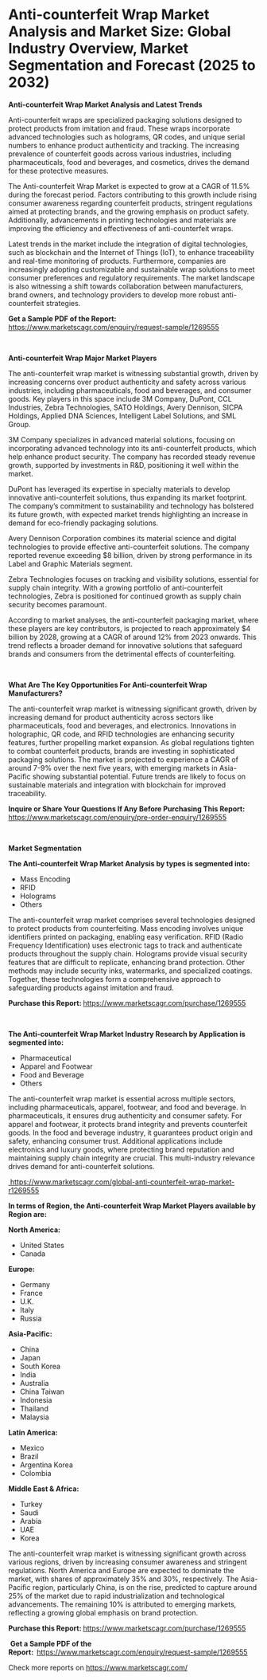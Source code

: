 <p><h1>Anti-counterfeit Wrap Market Analysis and Market Size: Global Industry Overview, Market Segmentation and Forecast (2025 to 2032)</h1></p><p><strong>Anti-counterfeit Wrap Market Analysis and Latest Trends</strong></p>
<p><p>Anti-counterfeit wraps are specialized packaging solutions designed to protect products from imitation and fraud. These wraps incorporate advanced technologies such as holograms, QR codes, and unique serial numbers to enhance product authenticity and tracking. The increasing prevalence of counterfeit goods across various industries, including pharmaceuticals, food and beverages, and cosmetics, drives the demand for these protective measures.</p><p>The Anti-counterfeit Wrap Market is expected to grow at a CAGR of 11.5% during the forecast period. Factors contributing to this growth include rising consumer awareness regarding counterfeit products, stringent regulations aimed at protecting brands, and the growing emphasis on product safety. Additionally, advancements in printing technologies and materials are improving the efficiency and effectiveness of anti-counterfeit wraps.</p><p>Latest trends in the market include the integration of digital technologies, such as blockchain and the Internet of Things (IoT), to enhance traceability and real-time monitoring of products. Furthermore, companies are increasingly adopting customizable and sustainable wrap solutions to meet consumer preferences and regulatory requirements. The market landscape is also witnessing a shift towards collaboration between manufacturers, brand owners, and technology providers to develop more robust anti-counterfeit strategies.</p></p>
<p><strong>Get a Sample PDF of the Report:&nbsp;</strong> <a href="https://www.marketscagr.com/enquiry/request-sample/1269555?utm_campaign=2650&utm_medium=2&utm_source=Github&utm_content=ia&utm_term=24032025&utm_id=anti-counterfeit-wrap">https://www.marketscagr.com/enquiry/request-sample/1269555</a></p>
<p>&nbsp;</p>
<p><strong>Anti-counterfeit Wrap Major Market Players</strong></p>
<p><p>The anti-counterfeit wrap market is witnessing substantial growth, driven by increasing concerns over product authenticity and safety across various industries, including pharmaceuticals, food and beverages, and consumer goods. Key players in this space include 3M Company, DuPont, CCL Industries, Zebra Technologies, SATO Holdings, Avery Dennison, SICPA Holdings, Applied DNA Sciences, Intelligent Label Solutions, and SML Group.</p><p>3M Company specializes in advanced material solutions, focusing on incorporating advanced technology into its anti-counterfeit products, which help enhance product security. The company has recorded steady revenue growth, supported by investments in R&D, positioning it well within the market. </p><p>DuPont has leveraged its expertise in specialty materials to develop innovative anti-counterfeit solutions, thus expanding its market footprint. The company’s commitment to sustainability and technology has bolstered its future growth, with expected market trends highlighting an increase in demand for eco-friendly packaging solutions.</p><p>Avery Dennison Corporation combines its material science and digital technologies to provide effective anti-counterfeit solutions. The company reported revenue exceeding $8 billion, driven by strong performance in its Label and Graphic Materials segment. </p><p>Zebra Technologies focuses on tracking and visibility solutions, essential for supply chain integrity. With a growing portfolio of anti-counterfeit technologies, Zebra is positioned for continued growth as supply chain security becomes paramount.</p><p>According to market analyses, the anti-counterfeit packaging market, where these players are key contributors, is projected to reach approximately $4 billion by 2028, growing at a CAGR of around 12% from 2023 onwards. This trend reflects a broader demand for innovative solutions that safeguard brands and consumers from the detrimental effects of counterfeiting.</p></p>
<p>&nbsp;</p>
<p><strong>What Are The Key Opportunities For Anti-counterfeit Wrap Manufacturers?</strong></p>
<p><p>The anti-counterfeit wrap market is witnessing significant growth, driven by increasing demand for product authenticity across sectors like pharmaceuticals, food and beverages, and electronics. Innovations in holographic, QR code, and RFID technologies are enhancing security features, further propelling market expansion. As global regulations tighten to combat counterfeit products, brands are investing in sophisticated packaging solutions. The market is projected to experience a CAGR of around 7-9% over the next five years, with emerging markets in Asia-Pacific showing substantial potential. Future trends are likely to focus on sustainable materials and integration with blockchain for improved traceability.</p></p>
<p><strong>Inquire or Share Your Questions If Any Before Purchasing This Report:</strong> <a href="https://www.marketscagr.com/enquiry/pre-order-enquiry/1269555?utm_campaign=2650&utm_medium=2&utm_source=Github&utm_content=ia&utm_term=24032025&utm_id=anti-counterfeit-wrap">https://www.marketscagr.com/enquiry/pre-order-enquiry/1269555</a></p>
<p>&nbsp;</p>
<p><strong>Market Segmentation</strong></p>
<p><strong>The Anti-counterfeit Wrap Market Analysis by types is segmented into:</strong></p>
<p><ul><li>Mass Encoding</li><li>RFID</li><li>Holograms</li><li>Others</li></ul></p>
<p><p>The anti-counterfeit wrap market comprises several technologies designed to protect products from counterfeiting. Mass encoding involves unique identifiers printed on packaging, enabling easy verification. RFID (Radio Frequency Identification) uses electronic tags to track and authenticate products throughout the supply chain. Holograms provide visual security features that are difficult to replicate, enhancing brand protection. Other methods may include security inks, watermarks, and specialized coatings. Together, these technologies form a comprehensive approach to safeguarding products against imitation and fraud.</p></p>
<p><strong>Purchase this Report:&nbsp;</strong><a href="https://www.marketscagr.com/purchase/1269555?utm_campaign=2650&utm_medium=2&utm_source=Github&utm_content=ia&utm_term=24032025&utm_id=anti-counterfeit-wrap">https://www.marketscagr.com/purchase/1269555</a></p>
<p>&nbsp;</p>
<p><strong>The Anti-counterfeit Wrap Market Industry Research by Application is segmented into:</strong></p>
<p><ul><li>Pharmaceutical</li><li>Apparel and Footwear</li><li>Food and Beverage</li><li>Others</li></ul></p>
<p><p>The anti-counterfeit wrap market is essential across multiple sectors, including pharmaceuticals, apparel, footwear, and food and beverage. In pharmaceuticals, it ensures drug authenticity and consumer safety. For apparel and footwear, it protects brand integrity and prevents counterfeit goods. In the food and beverage industry, it guarantees product origin and safety, enhancing consumer trust. Additional applications include electronics and luxury goods, where protecting brand reputation and maintaining supply chain integrity are crucial. This multi-industry relevance drives demand for anti-counterfeit solutions.</p></p>
<p><a href="https://www.marketscagr.com/global-anti-counterfeit-wrap-market-r1269555?utm_campaign=2650&utm_medium=2&utm_source=Github&utm_content=ia&utm_term=24032025&utm_id=anti-counterfeit-wrap">&nbsp;https://www.marketscagr.com/global-anti-counterfeit-wrap-market-r1269555</a></p>
<p><strong>In terms of Region, the Anti-counterfeit Wrap Market Players available by Region are:</strong></p>
<p>
    <p> <strong> North America: </strong>
        <ul>
            <li>United States</li>
            <li>Canada</li>
        </ul>
        </p> 
    <p> <strong> Europe: </strong>
        <ul>
            <li>Germany</li>
            <li>France</li>
            <li>U.K.</li>
            <li>Italy</li>
            <li>Russia</li>
        </ul>
        </p> 
    <p> <strong> Asia-Pacific: </strong>
        <ul>
            <li>China</li>
            <li>Japan</li>
            <li>South Korea</li>
            <li>India</li>
            <li>Australia</li>
            <li>China Taiwan</li>
            <li>Indonesia</li>
            <li>Thailand</li>
            <li>Malaysia</li>
        </ul>
        </p> 
    <p> <strong> Latin America: </strong>
        <ul>
            <li>Mexico</li>
            <li>Brazil</li>
            <li>Argentina Korea</li>
            <li>Colombia</li>
        </ul>
        </p> 
    <p> <strong> Middle East & Africa: </strong>
        <ul>
            <li>Turkey</li>
            <li>Saudi</li>
            <li>Arabia</li>
            <li>UAE</li>
            <li>Korea</li>
        </ul>
    </p>
    </p>
<p><p>The anti-counterfeit wrap market is witnessing significant growth across various regions, driven by increasing consumer awareness and stringent regulations. North America and Europe are expected to dominate the market, with shares of approximately 35% and 30%, respectively. The Asia-Pacific region, particularly China, is on the rise, predicted to capture around 25% of the market due to rapid industrialization and technological advancements. The remaining 10% is attributed to emerging markets, reflecting a growing global emphasis on brand protection.</p></p>
<p><strong>Purchase this Report: </strong><a href="https://www.marketscagr.com/purchase/1269555?utm_campaign=2650&utm_medium=2&utm_source=Github&utm_content=ia&utm_term=24032025&utm_id=anti-counterfeit-wrap">https://www.marketscagr.com/purchase/1269555</a></p>
<p>&nbsp;<strong>Get a Sample PDF of the Report:&nbsp;&nbsp;</strong><a href="https://www.marketscagr.com/enquiry/request-sample/1269555?utm_campaign=2650&utm_medium=2&utm_source=Github&utm_content=ia&utm_term=24032025&utm_id=anti-counterfeit-wrap">https://www.marketscagr.com/enquiry/request-sample/1269555</a></p>
<p><strong></strong></p>
<p>Check more reports on <a href="https://www.marketscagr.com/?utm_campaign=2650&utm_medium=2&utm_source=Github&utm_content=ia&utm_term=24032025&utm_id=anti-counterfeit-wrap">https://www.marketscagr.com/</a></p>